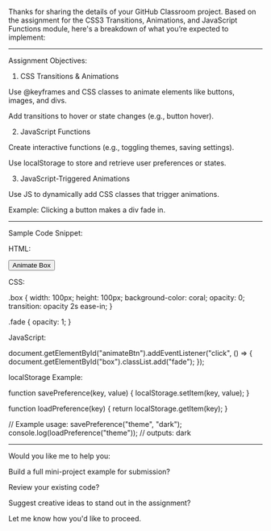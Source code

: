 

Thanks for sharing the details of your GitHub Classroom project. Based on the assignment for the CSS3 Transitions, Animations, and JavaScript Functions module, here's a breakdown of what you’re expected to implement:


---

Assignment Objectives:

1. CSS Transitions & Animations

Use @keyframes and CSS classes to animate elements like buttons, images, and divs.

Add transitions to hover or state changes (e.g., button hover).



2. JavaScript Functions

Create interactive functions (e.g., toggling themes, saving settings).

Use localStorage to store and retrieve user preferences or states.



3. JavaScript-Triggered Animations

Use JS to dynamically add CSS classes that trigger animations.

Example: Clicking a button makes a div fade in.





---

Sample Code Snippet:

HTML:

<button id="animateBtn">Animate Box</button>
<div id="box" class="box"></div>

CSS:

.box {
  width: 100px;
  height: 100px;
  background-color: coral;
  opacity: 0;
  transition: opacity 2s ease-in;
}

.fade {
  opacity: 1;
}

JavaScript:

document.getElementById("animateBtn").addEventListener("click", () => {
  document.getElementById("box").classList.add("fade");
});

localStorage Example:

function savePreference(key, value) {
  localStorage.setItem(key, value);
}

function loadPreference(key) {
  return localStorage.getItem(key);
}

// Example usage:
savePreference("theme", "dark");
console.log(loadPreference("theme")); // outputs: dark


---

Would you like me to help you:

Build a full mini-project example for submission?

Review your existing code?

Suggest creative ideas to stand out in the assignment?


Let me know how you'd like to proceed.

